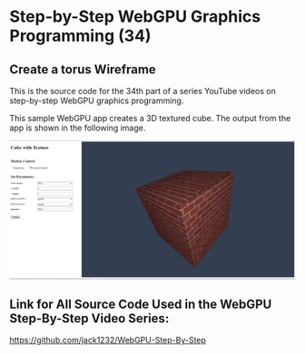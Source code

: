 # Step-by-Step WebGPU Graphics Programming (34) 
## Create a torus Wireframe

This is the source code for the 34th part of a series YouTube videos on step-by-step WebGPU graphics programming.

This sample WebGPU app creates a 3D textured cube. The output from the app is shown in the following image.

![image01](dist/assets/image01.png)

## Link for All Source Code Used in the WebGPU Step-By-Step Video Series:

https://github.com/jack1232/WebGPU-Step-By-Step